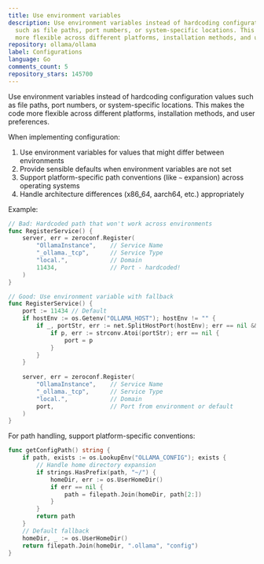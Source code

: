 ```yaml
---
title: Use environment variables
description: Use environment variables instead of hardcoding configuration values
  such as file paths, port numbers, or system-specific locations. This makes the code
  more flexible across different platforms, installation methods, and user preferences.
repository: ollama/ollama
label: Configurations
language: Go
comments_count: 5
repository_stars: 145700
---
```


Use environment variables instead of hardcoding configuration values such as file paths, port numbers, or system-specific locations. This makes the code more flexible across different platforms, installation methods, and user preferences.

When implementing configuration:

1. Use environment variables for values that might differ between environments
2. Provide sensible defaults when environment variables are not set
3. Support platform-specific path conventions (like `~` expansion) across operating systems
4. Handle architecture differences (x86_64, aarch64, etc.) appropriately

Example:

```go
// Bad: Hardcoded path that won't work across environments
func RegisterService() {
    server, err = zeroconf.Register(
        "OllamaInstance",    // Service Name
        "_ollama._tcp",      // Service Type
        "local.",            // Domain
        11434,               // Port - hardcoded!
    )
}

// Good: Use environment variable with fallback
func RegisterService() {
    port := 11434 // Default
    if hostEnv := os.Getenv("OLLAMA_HOST"); hostEnv != "" {
        if _, portStr, err := net.SplitHostPort(hostEnv); err == nil && portStr != "" {
            if p, err := strconv.Atoi(portStr); err == nil {
                port = p
            }
        }
    }
    
    server, err = zeroconf.Register(
        "OllamaInstance",    // Service Name
        "_ollama._tcp",      // Service Type
        "local.",            // Domain
        port,                // Port from environment or default
    )
}
```

For path handling, support platform-specific conventions:

```go
func getConfigPath() string {
    if path, exists := os.LookupEnv("OLLAMA_CONFIG"); exists {
        // Handle home directory expansion
        if strings.HasPrefix(path, "~/") {
            homeDir, err := os.UserHomeDir()
            if err == nil {
                path = filepath.Join(homeDir, path[2:])
            }
        }
        return path
    }
    // Default fallback
    homeDir, _ := os.UserHomeDir()
    return filepath.Join(homeDir, ".ollama", "config")
}
```